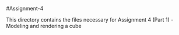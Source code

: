 #Assignment-4

This directory contains the files necessary for Assignment 4 (Part 1) - Modeling and rendering a cube
